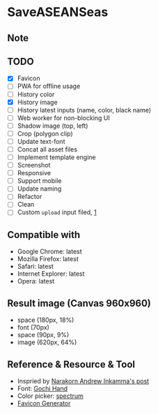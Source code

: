 # SaveASEANSeas

## Note

## TODO
- [x] Favicon
- [ ] PWA for offline usage
- [ ] History color
- [x] History image
- [ ] History latest inputs (name, color, black name)
- [ ] Web worker for non-blocking UI
- [ ] Shadow image (top, left)
- [ ] Crop (polygon clip)
- [ ] Update text-font
- [ ] Concat all asset files
- [ ] Implement template engine
- [ ] Screenshot
- [ ] Responsive
- [ ] Support mobile
- [ ] Update naming
- [ ] Refactor
- [ ] Clean
- [ ] Custom `upload` input filed, [1](https://tympanus.net/codrops/2015/09/15/styling-customizing-file-inputs-smart-way/)

## Compatible with
- Google Chrome: latest
- Mozilla Firefox: latest
- Safari: latest
- Internet Explorer: latest
- Opera: latest

## Result image (Canvas 960x960)
- space (180px, 18%)
- font (70px)
- space (90px, 9%)
- image (620px, 64%)

## Reference & Resource & Tool
- Inspried by [Narakorn Andrew Inkamma's post](https://www.facebook.com/dew2139/posts/10211524386523646)
- Font: [Gochi Hand](https://fonts.google.com/specimen/Gochi+Hand)
- Color picker: [spectrum](https://github.com/bgrins/spectrum)
- [Favicon Generator](http://realfavicongenerator.net/)
